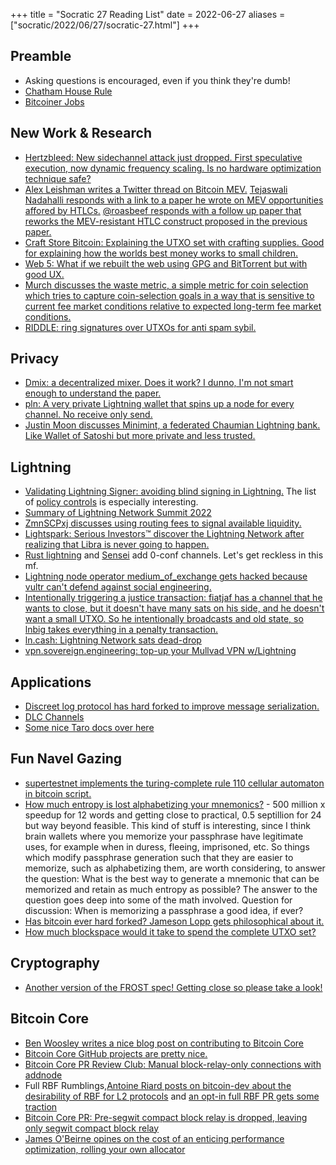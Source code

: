 +++
title = "Socratic 27 Reading List"
date = 2022-06-27
aliases = ["socratic/2022/06/27/socratic-27.html"]
+++

## Preamble
- Asking questions is encouraged, even if you think they're dumb!
- [Chatham House Rule](https://www.chathamhouse.org/about-us/chatham-house-rule)
- [Bitcoiner Jobs](https://bitcoinerjobs.com/#!/index.html)

## New Work & Research
- [Hertzbleed: New sidechannel attack just dropped. First speculative execution, now dynamic frequency scaling. Is no hardware optimization technique safe?](https://www.hertzbleed.com/)
- [Alex Leishman writes a Twitter thread on Bitcoin MEV.](https://twitter.com/Leishman/status/1530000607318245378) [Tejaswali Nadahalli responds with a link to a paper he wrote on MEV opportunities affored by HTLCs.](https://twitter.com/nadahalli/status/1530056455646322689) [@roasbeef responds with a follow up paper that reworks the MEV-resistant HTLC construct proposed in the previous paper.](https://twitter.com/roasbeef/status/1530256839954182144)
- [Craft Store Bitcoin: Explaining the UTXO set with crafting supplies. Good for explaining how the worlds best money works to small children.](https://www.youtube.com/watch?v=LPjGOQ_478Y)
- [Web 5: What if we rebuilt the web using GPG and BitTorrent but with good UX.](https://docs.google.com/presentation/d/1SaHGyY9TjPg4a0VNLCsfchoVG1yU3ffTDsPRcU99H1E/edit#slide=id.g11b904107df_0_1)
- [Murch discusses the waste metric, a simple metric for coin selection which tries to capture coin-selection goals in a way that is sensitive to current fee market conditions relative to expected long-term fee market conditions.](https://bitcoin.stackexchange.com/questions/113622/what-does-waste-metric-mean-in-the-context-of-coin-selection)
- [RIDDLE: ring signatures over UTXOs for anti spam sybil.](https://gist.github.com/AdamISZ/51349418be08be22aa2b4b469e3be92f)

## Privacy
- [Dmix: a decentralized mixer. Does it work? I dunno, I'm not smart enough to understand the paper.](https://github.com/disnocen/dmix2)
- [pln: A very private Lightning wallet that spins up a node for every channel. No receive only send.](https://github.com/BitcoinDevShop/pln)
- [Justin Moon discusses Minimint, a federated Chaumian Lightning bank. Like Wallet of Satoshi but more private and less trusted.](https://diyhpl.us/wiki/transcripts/btcpp/2022/fedimint-ecash/)

## Lightning
- [Validating Lightning Signer: avoiding blind signing in Lightning.](https://lists.linuxfoundation.org/pipermail/lightning-dev/2022-May/003579.html) The list of [policy controls](https://gitlab.com/lightning-signer/docs/-/blob/master/policy-controls.md) is especially interesting.
- [Summary of Lightning Network Summit 2022](https://lists.linuxfoundation.org/pipermail/lightning-dev/2022-June/003600.html)
- [ZmnSCPxj discusses using routing fees to signal available liquidity.](https://lists.linuxfoundation.org/pipermail/lightning-dev/2022-June/003598.html)
- [Lightspark: Serious Investors™ discover the Lightning Network after realizing that Libra is never going to happen.](https://www.lightspark.com/)
- [Rust lightning](https://github.com/lightningdevkit/rust-lightning/pull/1401) and [Sensei](https://twitter.com/JohnCantrell97/status/1537302760936378368) add 0-conf channels. Let's get reckless in this mf.
- [Lightning node operator medium_of_exchange gets hacked because vultr can't defend against social engineering.](http://www.mediumofexchange.info/)
- [Intentionally triggering a justice transaction: fiatjaf has a channel that he wants to close, but it doesn't have many sats on his side, and he doesn't want a small UTXO. So he intentionally broadcasts and old state, so lnbig takes everything in a penalty transaction.](https://fiatjaf.com/73095980.html)
- [ln.cash: Lightning Network sats dead-drop](https://ln.cash/)
- [vpn.sovereign.engineering: top-up your Mullvad VPN w/Lightning](https://vpn.sovereign.engineering/)

## Applications
- [Discreet log protocol has hard forked to improve message serialization.](https://github.com/discreetlogcontracts/dlcspecs/pull/163)
- [DLC Channels](https://mailmanlists.org/pipermail/dlc-dev/2022-June/000148.html)
- [Some nice Taro docs over here](https://docs.lightning.engineering/the-lightning-network/taro)

## Fun Navel Gazing
- [supertestnet implements the turing-complete rule 110 cellular automaton in bitcoin script.](https://github.com/supertestnet/rule-110-in-bitcoin-script/blob/main/README.md)
- [How much entropy is lost alphabetizing your mnemonics?](https://bitcoin.stackexchange.com/questions/113432/how-much-entropy-is-lost-alphabetising-your-mnemonics) - 500 million x speedup for 12 words and getting close to practical, 0.5 septillion for 24 but way beyond feasible. This kind of stuff is interesting, since I think brain wallets where you memorize your passphrase have legitimate uses, for example when in duress, fleeing, imprisoned, etc. So things which modify passphrase generation such that they are easier to memorize, such as alphabetizing them, are worth considering, to answer the question: What is the best way to generate a mnemonic that can be memorized and retain as much entropy as possible? The answer to the question goes deep into some of the math involved. Question for discussion: When is memorizing a passphrase a good idea, if ever?
- [Has bitcoin ever hard forked? Jameson Lopp gets philosophical about it.](https://blog.lopp.net/has-bitcoin-ever-hard-forked/)
- [How much blockspace would it take to spend the complete UTXO set?](https://bitcoin.stackexchange.com/questions/114043/how-many-blocks-would-it-hypothetically-take-to-reduce-the-utxo-set-to-a-single/114252#114252)

## Cryptography
- [Another version of the FROST spec! Getting close so please take a look!](https://twitter.com/chelseakomlo/status/1531742900299517952)

## Bitcoin Core
- [Ben Woosley writes a nice blog post on contributing to Bitcoin Core](https://unchained.com/blog/contributing-bitcoin-core-patience/)
- [Bitcoin Core GitHub projects are pretty nice.](https://github.com/bitcoin/bitcoin/projects?type=classic)
- [Bitcoin Core PR Review Club: Manual block-relay-only connections with addnode](https://bitcoincore.reviews/24170)
- Full RBF Rumblings,[Antoine Riard posts on bitcoin-dev about the desirability of RBF for L2 protocols](https://lists.linuxfoundation.org/pipermail/bitcoin-dev/2022-June/020557.html) and [an opt-in full RBF PR gets some traction](https://github.com/bitcoin/bitcoin/pull/25353)
- [Bitcoin Core PR: Pre-segwit compact block relay is dropped, leaving only segwit compact block relay](https://github.com/bitcoin/bitcoin/pull/20799)
- [James O'Beirne opines on the cost of an enticing performance optimization, rolling your own allocator](https://github.com/bitcoin/bitcoin/pull/22702#issuecomment-1146017151)